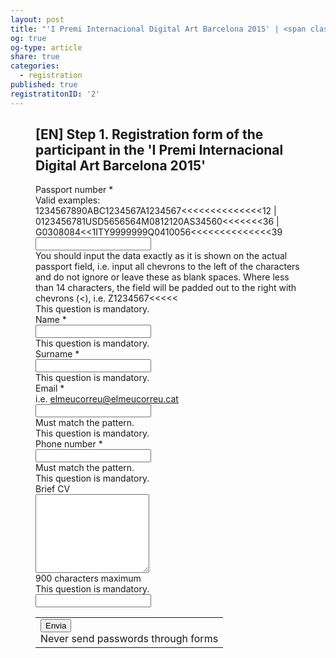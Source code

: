 ```yaml
---
layout: post
title: "'I Premi Internacional Digital Art Barcelona 2015' | <span class='lang-highlight'>[EN]</span> Participant registration form"
og: true
og-type: article
share: true
categories:
  - registration
published: true
registratitonID: '2'
---
```


<figure class="no-margin margin-bottom-1">
	<div class="padding-artwork-container">
	<h2><span class="lang-highlight">[EN]</span> Step 1. Registration form of the participant in the 'I Premi Internacional Digital Art Barcelona 2015'</h2>
		<script type="text/javascript">
		   var submitted=false;
		</script>
		<iframe name="hidden_iframe2" id="hidden_iframe2"
		style="display:none;" onload="if(submitted)
		{window.location='/thanks/';}">
		</iframe>
		<form action="https://docs.google.com/forms/d/1hU2zk8Y8B5LsY6SeDJtzIHVI7o190kbAEYBOiQtSzfU/formResponse" method="POST" id="ss-form2" target="hidden_iframe2" onsubmit="submitted=true;"><ol role="list" class="ss-question-list" style="padding-left: 0">
		<div class="ss-form-question errorbox-good" role="listitem">
		<div dir="ltr" class="ss-item ss-item-required ss-text"><div class="ss-form-entry">
		<label class="ss-q-item-label" for="entry_1535829556"><div class="ss-q-title">Passport number
		<label for="itemView.getDomIdToLabel()" aria-label="(Camp obligatori)"></label>
		<span class="ss-required-asterisk" aria-hidden="true">*</span></div>
		<div class="ss-q-help ss-secondary-text" dir="ltr">Valid examples: 1234567890ABC1234567A1234567&lt;&lt;&lt;&lt;&lt;&lt;&lt;&lt;&lt;&lt;&lt;&lt;&lt;&lt;12 | 0123456781USD5656564M0812120AS34560&lt;&lt;&lt;&lt;&lt;&lt;&lt;36 | G0308084&lt;&lt;1ITY9999999Q0410056&lt;&lt;&lt;&lt;&lt;&lt;&lt;&lt;&lt;&lt;&lt;&lt;&lt;&lt;39</div></label>
		<input type="text" name="entry.1535829556" value="" class="ss-q-short" id="entry_1535829556" dir="auto" aria-label="Passport number Valid examples: 1234567890ABC1234567A1234567&lt;&lt;&lt;&lt;&lt;&lt;&lt;&lt;&lt;&lt;&lt;&lt;&lt;&lt;12 | 0123456781USD5656564M0812120AS34560&lt;&lt;&lt;&lt;&lt;&lt;&lt;36 | G0308084&lt;&lt;1ITY9999999Q0410056&lt;&lt;&lt;&lt;&lt;&lt;&lt;&lt;&lt;&lt;&lt;&lt;&lt;&lt;39 You should input the data exactly as it is shown on the actual passport field, i.e. input all chevrons to the left of the characters and do not ignore or leave these as blank spaces. Where less than 14 characters, the field will be padded out to the right with chevrons (&lt;), i.e. Z1234567&lt;&lt;&lt;&lt;&lt;" aria-required="true" required="" pattern="^[A-Z0-9&lt;]{9}[0-9]{1}[A-Z]{3}[0-9]{7}[A-Z]{1}[0-9]{7}[A-Z0-9&lt;]{14}[0-9]{2}$" title="You should input the data exactly as it is shown on the actual passport field, i.e. input all chevrons to the left of the characters and do not ignore or leave these as blank spaces. Where less than 14 characters, the field will be padded out to the right with chevrons (&lt;), i.e. Z1234567&lt;&lt;&lt;&lt;&lt;">
		<div class="error-message" id="1995119631_errorMessage">You should input the data exactly as it is shown on the actual passport field, i.e. input all chevrons to the left of the characters and do not ignore or leave these as blank spaces. Where less than 14 characters, the field will be padded out to the right with chevrons (&lt;), i.e. Z1234567&lt;&lt;&lt;&lt;&lt;</div>
		<div class="required-message">This question is mandatory.</div>
		</div></div></div> <div class="ss-form-question errorbox-good" role="listitem">
		<div dir="ltr" class="ss-item ss-item-required ss-text"><div class="ss-form-entry">
		<label class="ss-q-item-label" for="entry_1387430451"><div class="ss-q-title">Name
		<label for="itemView.getDomIdToLabel()" aria-label="(Camp obligatori)"></label>
		<span class="ss-required-asterisk" aria-hidden="true">*</span></div>
		<div class="ss-q-help ss-secondary-text" dir="ltr"></div></label>
		<input type="text" name="entry.1387430451" value="" class="ss-q-short" id="entry_1387430451" dir="auto" aria-label="Name  " aria-required="true" required="" title="">
		<div class="error-message" id="105244224_errorMessage"></div>
		<div class="required-message">This question is mandatory.</div>
		</div></div></div> <div class="ss-form-question errorbox-good" role="listitem">
		<div dir="ltr" class="ss-item ss-item-required ss-text"><div class="ss-form-entry">
		<label class="ss-q-item-label" for="entry_403234902"><div class="ss-q-title">Surname
		<label for="itemView.getDomIdToLabel()" aria-label="(Camp obligatori)"></label>
		<span class="ss-required-asterisk" aria-hidden="true">*</span></div>
		<div class="ss-q-help ss-secondary-text" dir="ltr"></div></label>
		<input type="text" name="entry.403234902" value="" class="ss-q-short" id="entry_403234902" dir="auto" aria-label="Surname  " aria-required="true" required="" title="">
		<div class="error-message" id="888685890_errorMessage"></div>
		<div class="required-message">This question is mandatory.</div>
		</div></div></div> <div class="ss-form-question errorbox-good" role="listitem">
		<div dir="ltr" class="ss-item ss-item-required ss-text"><div class="ss-form-entry">
		<label class="ss-q-item-label" for="entry_1443547287"><div class="ss-q-title">Email
		<label for="itemView.getDomIdToLabel()" aria-label="(Camp obligatori)"></label>
		<span class="ss-required-asterisk" aria-hidden="true">*</span></div>
		<div class="ss-q-help ss-secondary-text" dir="ltr">i.e. <a href="mailto:elmeucorreu@elmeucorreu.cat">elmeucorreu@elmeucorreu.cat</a></div></label>
		<input type="text" name="entry.1443547287" value="" class="ss-q-short" id="entry_1443547287" dir="auto" aria-label="Email i.e. elmeucorreu@elmeucorreu.cat Ha de coincidir amb el patró." aria-required="true" required="" pattern="^[_a-z0-9-]+(.[_a-z0-9-]+)*@[a-z0-9-]+(.[a-z0-9-]+)*(.[a-z]{2,3})$" title="Must match the pattern.">
		<div class="error-message" id="1850744178_errorMessage">Must match the pattern.</div>
		<div class="required-message">This question is mandatory.</div>
		</div></div></div> <div class="ss-form-question errorbox-good" role="listitem">
		<div dir="ltr" class="ss-item ss-item-required ss-text"><div class="ss-form-entry">
		<label class="ss-q-item-label" for="entry_1428222268"><div class="ss-q-title">Phone number
		<label for="itemView.getDomIdToLabel()" aria-label="(Camp obligatori)"></label>
		<span class="ss-required-asterisk" aria-hidden="true">*</span></div>
		<div class="ss-q-help ss-secondary-text" dir="ltr"></div></label>
		<input type="text" name="entry.1428222268" value="" class="ss-q-short" id="entry_1428222268" dir="auto" aria-label="Phone number  Ha de coincidir amb el patró." aria-required="true" required="" pattern="^\+?\d{1,3}?[- .]?\(?(?:\d{2,3})\)?[- .]?\d\d\d[- .]?\d\d\d\d$" title="Must match the pattern.">
		<div class="error-message" id="37732960_errorMessage">Must match the pattern.</div>
		<div class="required-message">This question is mandatory.</div>
		</div></div></div> <div class="ss-form-question errorbox-good" role="listitem">
		<div dir="ltr" class="ss-item  ss-paragraph-text"><div class="ss-form-entry">
		<label class="ss-q-item-label" for="entry_847642976"><div class="ss-q-title">Brief CV
		</div>
		<div class="ss-q-help ss-secondary-text" dir="ltr"></div></label>
		<textarea name="entry.847642976" rows="8" cols="0" class="ss-q-long" id="entry_847642976" dir="auto" aria-label="Brief CV  900 characters maximum"></textarea>
		<div class="error-message" id="2134558178_errorMessage">900 characters maximum</div>
		<div class="required-message">This question is mandatory.</div>
		</div></div></div>
		<input type="hidden" name="draftResponse" value="[,,&quot;494470252176279266&quot;]
		">
		<input type="hidden" name="pageHistory" value="0">
		<input type="hidden" name="fbzx" value="494470252176279266">
	    <div class="ss-form-entry"><label id="ssTestLabel2" for="ssTestValue2"></label>
	    <input type="text" name="ssTestValue2" value="" id="ssTestValue2" /></div>
		<div class="ss-item ss-navigate"><table id="navigation-table"><tbody><tr><td class="ss-form-entry goog-inline-block" id="navigation-buttons" dir="ltr">
		<input type="submit" name="submit" value="Envia" id="ss-submit" class="jfk-button jfk-button-action ">
		<div class="ss-password-warning ss-secondary-text">Never send passwords through forms</div></td>
		</tr></tbody></table></div></ol></form>
	</div>
</figure>